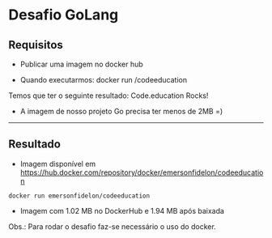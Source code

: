 # Desafio GoLang

## Requisitos

- Publicar uma imagem no docker hub

- Quando executarmos: docker run <seu-user>/codeeducation

Temos que ter o seguinte resultado: Code.education Rocks!

- A imagem de nosso projeto Go precisa ter menos de 2MB =)
-----------------------

## Resultado

- Imagem disponível em <https://hub.docker.com/repository/docker/emersonfidelon/codeeducation>

```
docker run emersonfidelon/codeeducation
```

- Imagem com 1.02 MB no DockerHub e 1.94 MB após baixada

Obs.: Para rodar o desafio faz-se necessário o uso do docker.